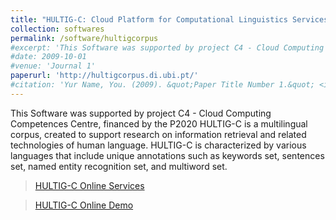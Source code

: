 ```yaml
---
title: "HULTIG-C: Cloud Platform for Computational Linguistics Services"
collection: softwares
permalink: /software/hultigcorpus
#excerpt: 'This Software was supported by project C4 - Cloud Computing Competences Centre, financed by the P2020.'
#date: 2009-10-01
#venue: 'Journal 1'
paperurl: 'http://hultigcorpus.di.ubi.pt/'
#citation: 'Yur Name, You. (2009). &quot;Paper Title Number 1.&quot; <i>Journal 1</i>. 1(1).'
---
```

This Software was supported by project C4 - Cloud Computing Competences Centre, financed by the P2020
HULTIG-C is a multilingual corpus, created to support research on information retrieval and related technologies of human language. HULTIG-C is characterized by various languages that include unique annotations such as keywords set, sentences set, named entity recognition set, and multiword set.

> [HULTIG-C Online Services](http://hultigcorpus-api.di.ubi.pt/)

> [HULTIG-C Online Demo](http://hultigcorpus-demo.di.ubi.pt/)